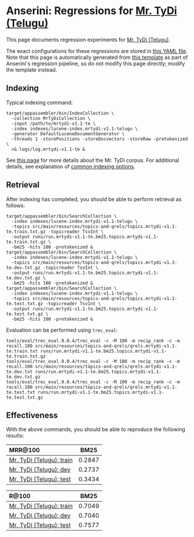 # Anserini: Regressions for [Mr. TyDi (Telugu)](https://github.com/castorini/mr.tydi)

This page documents regression experiments for [Mr. TyDi (Telugu)](https://github.com/castorini/mr.tydi).

The exact configurations for these regressions are stored in [this YAML file](../src/main/resources/regression/mrtydi-v1.1-te.yaml).
Note that this page is automatically generated from [this template](../src/main/resources/docgen/templates/mrtydi-v1.1-te.template) as part of Anserini's regression pipeline, so do not modify this page directly; modify the template instead.

## Indexing

Typical indexing command:

```
target/appassembler/bin/IndexCollection \
  -collection MrTyDiCollection \
  -input /path/to/mrtydi-v1.1-te \
  -index indexes/lucene-index.mrtydi-v1.1-telugu \
  -generator DefaultLuceneDocumentGenerator \
  -threads 1 -storePositions -storeDocvectors -storeRaw -pretokenized \
  >& logs/log.mrtydi-v1.1-te &
```

See [this page](https://github.com/castorini/mr.tydi) for more details about the Mr. TyDi corpus.
For additional details, see explanation of [common indexing options](common-indexing-options.md).

## Retrieval

After indexing has completed, you should be able to perform retrieval as follows:

```
target/appassembler/bin/SearchCollection \
  -index indexes/lucene-index.mrtydi-v1.1-telugu \
  -topics src/main/resources/topics-and-qrels/topics.mrtydi-v1.1-te.train.txt.gz -topicreader TsvInt \
  -output runs/run.mrtydi-v1.1-te.bm25.topics.mrtydi-v1.1-te.train.txt.gz \
  -bm25 -hits 100 -pretokenized &
target/appassembler/bin/SearchCollection \
  -index indexes/lucene-index.mrtydi-v1.1-telugu \
  -topics src/main/resources/topics-and-qrels/topics.mrtydi-v1.1-te.dev.txt.gz -topicreader TsvInt \
  -output runs/run.mrtydi-v1.1-te.bm25.topics.mrtydi-v1.1-te.dev.txt.gz \
  -bm25 -hits 100 -pretokenized &
target/appassembler/bin/SearchCollection \
  -index indexes/lucene-index.mrtydi-v1.1-telugu \
  -topics src/main/resources/topics-and-qrels/topics.mrtydi-v1.1-te.test.txt.gz -topicreader TsvInt \
  -output runs/run.mrtydi-v1.1-te.bm25.topics.mrtydi-v1.1-te.test.txt.gz \
  -bm25 -hits 100 -pretokenized &
```

Evaluation can be performed using `trec_eval`:

```
tools/eval/trec_eval.9.0.4/trec_eval -c -M 100 -m recip_rank -c -m recall.100 src/main/resources/topics-and-qrels/qrels.mrtydi-v1.1-te.train.txt runs/run.mrtydi-v1.1-te.bm25.topics.mrtydi-v1.1-te.train.txt.gz
tools/eval/trec_eval.9.0.4/trec_eval -c -M 100 -m recip_rank -c -m recall.100 src/main/resources/topics-and-qrels/qrels.mrtydi-v1.1-te.dev.txt runs/run.mrtydi-v1.1-te.bm25.topics.mrtydi-v1.1-te.dev.txt.gz
tools/eval/trec_eval.9.0.4/trec_eval -c -M 100 -m recip_rank -c -m recall.100 src/main/resources/topics-and-qrels/qrels.mrtydi-v1.1-te.test.txt runs/run.mrtydi-v1.1-te.bm25.topics.mrtydi-v1.1-te.test.txt.gz
```

## Effectiveness

With the above commands, you should be able to reproduce the following results:

MRR@100                                 | BM25      |
:---------------------------------------|-----------|
[Mr. TyDi (Telugu): train](https://github.com/castorini/mr.tydi)| 0.2847    |
[Mr. TyDi (Telugu): dev](https://github.com/castorini/mr.tydi)| 0.2737    |
[Mr. TyDi (Telugu): test](https://github.com/castorini/mr.tydi)| 0.3434    |


R@100                                   | BM25      |
:---------------------------------------|-----------|
[Mr. TyDi (Telugu): train](https://github.com/castorini/mr.tydi)| 0.7049    |
[Mr. TyDi (Telugu): dev](https://github.com/castorini/mr.tydi)| 0.7040    |
[Mr. TyDi (Telugu): test](https://github.com/castorini/mr.tydi)| 0.7577    |
